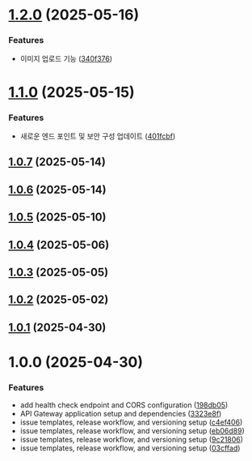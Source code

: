 # [1.2.0](https://github.com/dev-kitchen/api-gateway/compare/v1.1.0...v1.2.0) (2025-05-16)


### Features

* 이미지 업로드 기능 ([340f376](https://github.com/dev-kitchen/api-gateway/commit/340f37637ff47511fdc8fbca420dadcccb0e463b))

# [1.1.0](https://github.com/dev-kitchen/api-gateway/compare/v1.0.7...v1.1.0) (2025-05-15)


### Features

* 새로운 엔드 포인트 및 보안 구성 업데이트 ([401fcbf](https://github.com/dev-kitchen/api-gateway/commit/401fcbf1943e93baae9712e074512ef98672238d))

## [1.0.7](https://github.com/dev-kitchen/api-gateway/compare/v1.0.6...v1.0.7) (2025-05-14)

## [1.0.6](https://github.com/dev-kitchen/api-gateway/compare/v1.0.5...v1.0.6) (2025-05-14)

## [1.0.5](https://github.com/dev-kitchen/api-gateway/compare/v1.0.4...v1.0.5) (2025-05-10)

## [1.0.4](https://github.com/dev-kitchen/api-gateway/compare/v1.0.3...v1.0.4) (2025-05-06)

## [1.0.3](https://github.com/dev-kitchen/api-gateway/compare/v1.0.2...v1.0.3) (2025-05-05)

## [1.0.2](https://github.com/dev-kitchen/api-gateway/compare/v1.0.1...v1.0.2) (2025-05-02)

## [1.0.1](https://github.com/dev-kitchen/api-gateway/compare/v1.0.0...v1.0.1) (2025-04-30)

# 1.0.0 (2025-04-30)


### Features

* add health check endpoint and CORS configuration ([198db05](https://github.com/dev-kitchen/api-gateway/commit/198db05395705f94886d15f5865a00d52a389b14))
* API Gateway application setup and dependencies ([3323e8f](https://github.com/dev-kitchen/api-gateway/commit/3323e8f4c92d6c76ed0353d93060020661be8857))
* issue templates, release workflow, and versioning setup ([c4ef406](https://github.com/dev-kitchen/api-gateway/commit/c4ef406914b8c7e7586475c961769240c199b8f3))
* issue templates, release workflow, and versioning setup ([eb06d89](https://github.com/dev-kitchen/api-gateway/commit/eb06d89702ab47aab751a9ec3165dcd6d1a7f9b2))
* issue templates, release workflow, and versioning setup ([9c21806](https://github.com/dev-kitchen/api-gateway/commit/9c21806f98ca3f9cf37911f15c99ab2f63d581b7))
* issue templates, release workflow, and versioning setup ([03cffad](https://github.com/dev-kitchen/api-gateway/commit/03cffad61ba841455a263f911c2334d527c9ea14))

